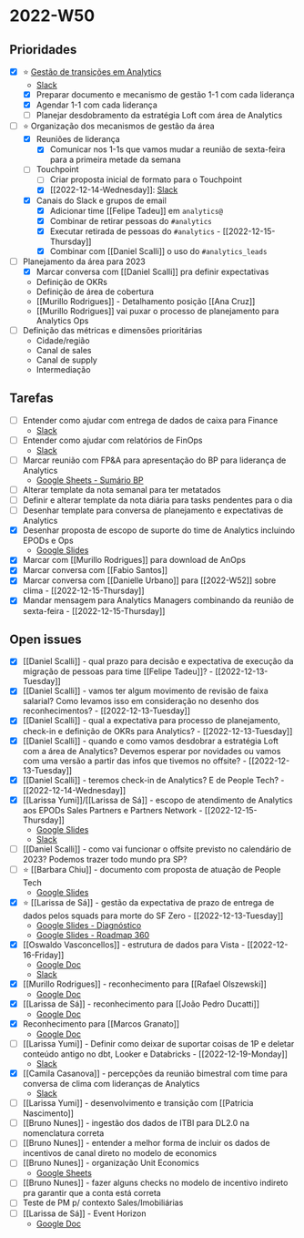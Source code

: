 # 2022-W50
## Prioridades
- [x] ⭐ [Gestão de transições em Analytics](https://docs.google.com/document/d/1XSRpjie5BE-r_CI3X1u7s-TDVYV7RlW8Lts2RcpL8b4/edit#)
	- [Slack](https://loftimoveis.slack.com/archives/C04ESGB5LDR/p1670849650901349)
	- [x] Preparar documento e mecanismo de gestão 1-1 com cada liderança
	- [x] Agendar 1-1 com cada liderança
	- [ ] Planejar desdobramento da estratégia Loft com área de Analytics
- [ ] ⭐ Organização dos mecanismos de gestão da área
	- [x] Reuniões de liderança
		- [x] Comunicar nos 1-1s que vamos mudar a reunião de sexta-feira para a primeira metade da semana
	- [ ] Touchpoint 
		- [ ] Criar proposta inicial de formato para o Touchpoint
		- [x] [[2022-12-14-Wednesday]]: [Slack](https://loftimoveis.slack.com/archives/GRB8YK528/p1670970776294289?thread_ts=1670944683.709589&cid=GRB8YK528)
	- [x] Canais do Slack e grupos de email
		- [x] Adicionar time [[Felipe Tadeu]] em `analytics@`
		- [x] Combinar de retirar pessoas do `#analytics`
		- [x] Executar retirada de pessoas do `#analytics` - [[2022-12-15-Thursday]]
		- [x] Combinar com [[Daniel Scalli]] o uso do `#analytics_leads`
- [ ] Planejamento da área para 2023
	- [x] Marcar conversa com [[Daniel Scalli]] pra definir expectativas
	- Definição de OKRs
	- Definição de área de cobertura
	- [[Murillo Rodrigues]] - Detalhamento posição [[Ana Cruz]]
	- [[Murillo Rodrigues]] vai puxar o processo de planejamento para Analytics Ops
- [ ] Definição das métricas e dimensões prioritárias
	- Cidade/região
	- Canal de sales
	- Canal de supply
	- Intermediação

## Tarefas
- [ ] Entender como ajudar com entrega de dados de caixa para Finance
	- [Slack](https://loftimoveis.slack.com/archives/C03CM1C0DEU/p1670611908533649)
- [ ] Entender como ajudar com relatórios de FinOps
	- [Slack](https://loftimoveis.slack.com/archives/D04GB1YKNGG/p1671215095856129)
- [ ] Marcar reunião com FP&A para apresentação do BP para liderança de Analytics
	- [Google Sheets - Sumário BP](https://docs.google.com/spreadsheets/d/1vA97eapV3kCq0IXbvQJSiOeJkad5_8Mo6xEY57-9pQ4/edit#gid=1683175500)
- [ ] Alterar template da nota semanal para ter metatados
- [ ] Definir e alterar template da nota diária para tasks pendentes para o dia
- [ ] Desenhar template para conversa de planejamento e expectativas de Analytics
- [x] Desenhar proposta de escopo de suporte do time de Analytics incluindo EPODs e Ops
	- [Google Slides](https://docs.google.com/presentation/d/1ymdlhuco0z9yAGPsf2k_j4KUK0ylTqlAm470EwPSWTw/edit#slide=id.g1aff2c1e549_0_0)
- [x] Marcar com [[Murillo Rodrigues]] para download de AnOps
- [x] Marcar conversa com [[Fabio Santos]]
- [x] Marcar conversa com [[Danielle Urbano]] para [[2022-W52]] sobre clima - [[2022-12-15-Thursday]]
- [x] Mandar mensagem para Analytics Managers combinando da reunião de sexta-feira - [[2022-12-15-Thursday]]

## Open issues
- [x] [[Daniel Scalli]] - qual prazo para decisão e expectativa de execução da migração de pessoas para time [[Felipe Tadeu]]? - [[2022-12-13-Tuesday]]
- [x] [[Daniel Scalli]] - vamos ter algum movimento de revisão de faixa salarial? Como levamos isso em consideração no desenho dos reconhecimentos? - [[2022-12-13-Tuesday]]
- [x] [[Daniel Scalli]] - qual a expectativa para processo de planejamento, check-in e definição de OKRs para Analytics? - [[2022-12-13-Tuesday]]
- [x] [[Daniel Scalli]] - quando e como vamos desdobrar a estratégia Loft com a área de Analytics? Devemos esperar por novidades ou vamos com uma versão a partir das infos que tivemos no offsite? - [[2022-12-13-Tuesday]]
- [x] [[Daniel Scalli]] - teremos check-in de Analytics? E de People Tech? - [[2022-12-14-Wednesday]]
- [x] [[Larissa Yumi]]/[[Larissa de Sá]] - escopo de atendimento de Analytics aos EPODs Sales Partners e Partners Network - [[2022-12-15-Thursday]]
	- [Google Slides](https://docs.google.com/presentation/d/1Ebr2pgVK8b-EJA42O1PahB6qywfA7_0MfPZktbjI55E/edit#slide=id.g1ad7a92fa73_0_0)
	- [Slack](https://loftimoveis.slack.com/archives/C04DW7C02FQ/p1670506567851829)
- [ ] [[Daniel Scalli]] - como vai funcionar o offsite previsto no calendário de 2023? Podemos trazer todo mundo pra SP?
- [ ] ⭐ [[Barbara Chiu]] - documento com proposta de atuação de People Tech
	- [Google Slides](https://docs.google.com/presentation/d/14kc4e96m7eeK6VrZmZrcPE7F3znZwzSlxtT0bFnn7Ys/edit?pli=1#slide=id.g197f8b5a30d_0_0)
- [x] ⭐ [[Larissa de Sá]] - gestão da expectativa de prazo de entrega de dados pelos squads para morte do SF Zero - [[2022-12-13-Tuesday]]
	- [Google Slides - Diagnóstico](https://docs.google.com/presentation/d/1sahN6JrX-V1-d-sauV7XzwlC-IegbPQ5SDkAvhIn_Rg/edit#slide=id.g1645dbc40b2_0_0)
	- [Google Slides - Roadmap 360](https://docs.google.com/presentation/d/1AhMNjCCkuvV3Q8fhj4HEL8cEKkfBxJ0f-pr4cVPGXWY/edit#slide=id.g180408b04e6_9_265)
- [x] [[Oswaldo Vasconcellos]] - estrutura de dados para Vista - [[2022-12-16-Friday]]
	- [Google Doc](https://docs.google.com/document/d/194N9CtjqYLYHlPP-n8ywm_e6SyedsD_bdcHAlpptA0Q/edit#)
	- [Slack](https://loftimoveis.slack.com/archives/C04DNTFN2PK/p1670847380603069)
- [x] [[Murillo Rodrigues]] - reconhecimento para [[Rafael Olszewski]]
	- [Google Doc](https://docs.google.com/document/d/1JR-TJ0zmc282PcZFmKRqdAVPLeQtT-yEwj7rRjceBKI/edit#)
- [x] [[Larissa de Sá]] - reconhecimento para [[João Pedro Ducatti]]
	- [Google Doc](https://docs.google.com/document/d/1HkugTCDXC38-XxrquxTEAPB546LxigiTXSQeJOOlYr4/edit#)
- [x] Reconhecimento para [[Marcos Granato]]
	- [Google Doc](https://docs.google.com/document/d/1ukWKfnKBUFZnzPVJeTzWHmXpACtzBsH4mfjEbMEKgeQ/edit#)
- [ ] [[Larissa Yumi]] - Definir como deixar de suportar coisas de 1P e deletar conteúdo antigo no dbt, Looker e Databricks - [[2022-12-19-Monday]]
	- [Slack](https://loftimoveis.slack.com/archives/C042SKDT03B/p1670857606206289)
- [x] [[Camila Casanova]] - percepções da reunião bimestral com time para conversa de clima com lideranças de Analytics
	- [Slack](https://loftimoveis.slack.com/archives/D01TBU1NZ6Z/p1670946694007819)
- [ ] [[Larissa Yumi]] - desenvolvimento e transição com [[Patricia Nascimento]]
- [ ] [[Bruno Nunes]] - ingestão dos dados de ITBI para DL2.0 na nomenclatura correta
- [ ] [[Bruno Nunes]] - entender a melhor forma de incluir os dados de incentivos de canal direto no modelo de economics
- [ ] [[Bruno Nunes]] - organização Unit Economics
	- [Google Sheets](https://docs.google.com/spreadsheets/d/1ZZAPR5phwqhGIYYhY_0SJts3CEr181QT5U1Qy8kpJjE/edit#gid=99745450)
- [ ] [[Bruno Nunes]] - fazer alguns checks no modelo de incentivo indireto pra garantir que a conta está correta
- [ ] Teste de PM p/ contexto Sales/Imobiliárias
- [ ] [[Larissa de Sá]] - Event Horizon
	- [Google Doc](https://docs.google.com/document/d/1OcQHF38q7CAjBSfPgsCR27NeNC9mLXxJe6kZNTRM47A/edit#)